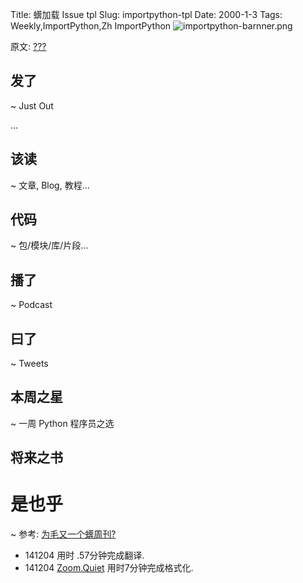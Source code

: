Title: 蠎加载 Issue tpl
Slug: importpython-tpl
Date: 2000-1-3
Tags: Weekly,ImportPython,Zh 
ImportPython
![importpython-barnner.png](http://zoomq.qiniudn.com/ZQCollection/snap/importpython-barnner.png?imageView2/2/h/80)


原文: [???](http://importpython.com/static/files/???.html)





## 发了
~ Just Out

...

## 该读
~ 文章, Blog, 教程...



## 代码
~ 包/模块/库/片段...


## 播了
~ Podcast


## 曰了
~ Tweets


## 本周之星
~ 一周 Python 程序员之选

## 将来之书

# 是也乎
~ 参考: [为毛又一个蠎周刊?](importpython-why)

- 141204 用时 .57分钟完成翻译.
- 141204 [Zoom.Quiet](http://zoomquiet.io) 用时7分钟完成格式化.
